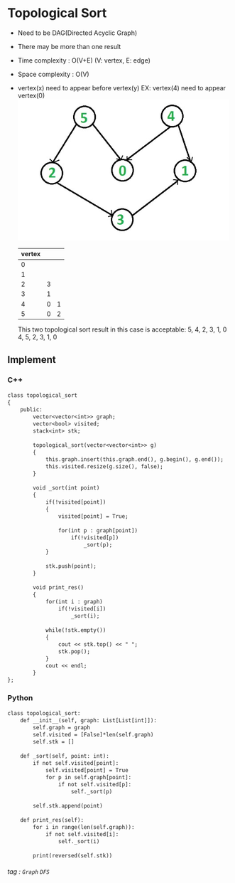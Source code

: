 # Topological Sort
- Need to be DAG(Directed Acyclic Graph)
- There may be more than one result
- Time complexity : O(V+E) (V: vertex, E: edge)
- Space complexity : O(V)
- vertex(x) need to appear before vertex(y)
  EX: vertex(4) need to appear vertex(0)
  ![DAG](DAG.jpg)

    | vertex |   |   |
    | ------ | - | - |
    | 0      |   |   |
    | 1      |   |   |
    | 2      | 3 |   |
    | 3      | 1 |   |
    | 4      | 0 | 1 |
    | 5      | 0 | 2 |
    
    This two topological sort result in this case is acceptable:
    5, 4, 2, 3, 1, 0
    4, 5, 2, 3, 1, 0

## Implement
### C++
```cpp=
class topological_sort
{
    public:
        vector<vector<int>> graph;
        vector<bool> visited;
        stack<int> stk;
    
        topological_sort(vector<vector<int>> g)
        {
            this.graph.insert(this.graph.end(), g.begin(), g.end());
            this.visited.resize(g.size(), false);
        }
    
        void _sort(int point)
        {
            if(!visited[point])
            {
                visited[point] = True;
                
                for(int p : graph[point])
                    if(!visited[p])
                        _sort(p);
            }
            
            stk.push(point);
        }
        
        void print_res()
        {
            for(int i : graph)
                if(!visited[i])
                    _sort(i);
            
            while(!stk.empty())
            {
                cout << stk.top() << " ";
                stk.pop();
            }
            cout << endl;
        }
};
```

### Python
```python=
class topological_sort:
    def __init__(self, graph: List[List[int]]):
        self.graph = graph
        self.visited = [False]*len(self.graph)
        self.stk = []
    
    def _sort(self, point: int):
        if not self.visited[point]:
            self.visited[point] = True
            for p in self.graph[point]:
                if not self.visited[p]:
                    self._sort(p)
                    
        self.stk.append(point)
    
    def print_res(self):
        for i in range(len(self.graph)):
            if not self.visited[i]:
                self._sort(i)
        
        print(reversed(self.stk))
```

###### tag : `Graph` `DFS`
